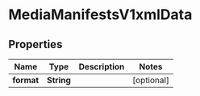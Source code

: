 

# MediaManifestsV1xmlData


## Properties

| Name | Type | Description | Notes |
|------------ | ------------- | ------------- | -------------|
|**format** | **String** |  |  [optional] |



